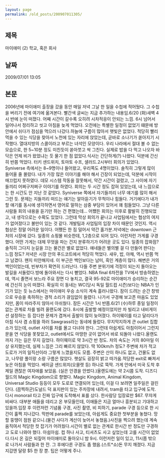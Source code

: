 ```yaml
---
layout: page
permalink: /old_posts/200907011305/
---
```


## 제목
마이애미 (2) 학교, 혹은 회사

## 날짜
2009/07/01 13:05

## 본문
2006년에 마이애미 출장을 갔을 동안 매일 저녁 그날 한 일을 수첩에 적어뒀다. 그 수첩을 버리기 전에 여기에 옮겨본다. 빨간색 글씨는 지금 추가하는 내용임.6/20 (화)새벽 4시 반에 눈이 떠졌다. 어째 시간이 갈수록 오히려 시차적응이 안되는 느낌. 6시 넘어서 일어나서 정리하고 씻고 아침을 늦게 먹었다. 오전에는 특별한 일정이 없었기 떄문에 방안에서 쉬다가 점심을 먹으러 나갔다.하늘에 구름이 많아서 햇빛은 없었다. 적당히 빨리 먹을 수 있는 식당을 찾아서 노천에 있는 자리에 앉았는데, 곧바로 소나기가 쏟아지기 시작했다. 열대지방의 스콜이라고 부르는 녀석인 모양이다. 우리 나라에서 절대 볼 수 없는 모습으로, 한 5~10분 정도 미친듯이 쏟아붓고 싹 그친다. 실제로 밥을 다 먹고 나오자 바닥은 언제 비가 왔었냐는 듯 물기 한 점 없었다.식사는 간단하게(?) 나왔다. 덕분에 간신히 반쯤 먹었다. 터키 샌드위치, 토마토 수프, 샐러드.2시부터 회의가 있었다. Syniverse 측에서는 8~9명이나 들어왔고, 우리쪽도 4명이었다. 솔직히 그렇게 많이 들어올 줄 몰랐다. 내가 가장 많은 이야기를 해야 해서 긴장이 되었는데, 덕분에 시작이 매끄럽지 못하였다. 데모 시스템 작동을 잘못해서, 약간 시간이 걸렸고, 그 사이에 자기들끼리 어쩌구저쩌구 이야기를 하였다. 회의는 두 시간 정도 잡혀 있었는데, 내 느낌으로는 한 시간도 안 지난 것 같았다. Syniverse 쪽에서 자기들끼리 너무 얘기를 많이 해서 그런 듯. 문제는 지들끼리 떠드는 얘기는 알아듣기가 무척이나 힘들다. 거기에다가 내가 할 얘기를 동시에 생각하면서 영어로 말하는 삼중 부담이 있어서 꽤 힘들었다. 그냥 다른 사람들 회의 내용을 듣기만 하는 건 편했는데... 어쨌든 회의는 이후로 활발히 진행되었고, 내 생각으로는 수확도 있었다. 그런데 막상 회의가 끝나고 사업팀에서는 협상의 여지가 없어졌다고 불만이 있는 것 같다. 개발팀과 사업팀의 입장 차이 때문인 것인지. 역시 협상은 정말 어려운 일이다. 어쨌든 한 짐 덜어서 약간 홀가분.저녁에는 downtown 근처의 시장에 갔다. 일종의 쇼핑몰 비슷한데, 1,2층으로 되어 있다. 이런저런 가게를 구경했다. 어떤 가게는 대체 무엇을 파는 건지 분류하기가 어려운 곳도 있다. 일종의 잡화점? 솔직히 그다지 눈길을 끄는 물건은 별로 없었다. 얘네들은 별의별 걸 다 만들어 판다는 느낌 정도? 저녁은 시장 안의 푸드코트에서 적당히 먹었다. 새우, 밥, 야채, 역시 반쯤 먹고 남겼다. 왠지 미안해지네. 이 부근은 백인보다는 남미, 흑인 계층이 많다. 해변은 거의 백인이었는데, 빈부차가 확연히 드러난다. 다들 주변 분위기에 걱정이 되는지 돌아오는 발길을 서둘렀다.방에 돌아와서는 다시 뻗었다. NBA final 6차전을 TV에서 방송하였는데, 역시 졸면서 보느라 주요 장면 다 놓치고, 결국 95-92로 마이애미가 승리하는 순간에 간신히 눈이 떠졌다. 확실히 이 동네는 WC(당시 독일 월드컵 시즌)보다는 NBA가 인기가 있는 듯 뉴스에서는 마이애미 우승 소식이 계속 흘러나왔다. 잠이 드려는 순간 창밖으로 우승을 축하하는 경적 소리가 끊임없이 들렸다. 나가서 구경해 보고픈 마음도 있었지만, 몸이 따라주지 않아서 아쉬웠다. 잠든 시간은 1시 반쯤.6/21 (수)하루 종일 일정이 없는 관계로 차를 빌려 올랜도에 갔다. 8시에 출발할 예정이었지만 차 빌리고 내비게이션 설정하는 등 잡다한 문제가 겹쳐서 출발이 많이 늦어졌다. 하이웨이를 타고 달리다가 아침 식사 겸 쇼핑을 하러 Sawgrass라는 동네에 들렀다. 무지막지하게 큰 outlet 집합소가 있는데, outlet 사이를 차를 몰고 다녀야 한다. 그런데 아쉽게도 아침이어서 그런지 문을 연 식당을 못찾았고, outlet에서도 마땅한 곳이 없어서 바로 되돌아 나왔다.올랜도까지 가는 길은 무지 길었다. 하이웨이로 약 3시간 반 정도. 차의 속도는 거의 80마일 이상 유지했는데, 실제 느낌은 그리 빠르지 않았다. 딱 100km/h 정도? 주변에 차가 적고 도로가 거의 일직선이라 그렇게 느꼈을지도 모름. 주변은 산이 하나도 없고, 건물도 없고, 나무랑 풀이랑 소랑 구름은 많았다. 햇살도 굉장히 밝고 따가움.적당한 exit로 빠져서 늦은 아침을 먹었다. 베이글 샌드위치(오믈렛 등) 하나로 뚝딱. 가게 안에서 미국 도착 후 제일 괜찮은 여자애를 보았음. (실은 안경을 안썼다.)올랜도에는 약 2시쯤 도착. 디즈디월드의 Magic Kingdom으로 향했다. Magic Kingdom, Animal Kingdom, Universal Studio 등등이 모두 도로로 연결되어 있는데, 이걸 다 보려면 일주일은 걸린단다. (끔찍하군)도널드 덕 표지판이 있는 주차장에 내려서, tram을 타고 입구에 도착. 다시 monorail 타고 진짜 입구에 도착해서 표를 샀다. 한사람당 입장료만 $67. 무쟈게 비싸다. 대부분 애들을 데리고 온 부모들인데, 이애들은 지금 얼마나 흥분되고 기대하고 있을까.입장 후 이런저런 기념품 구경, 사진 촬영, 비 피하기, parade 구경 등으로 한 시간이 훌쩍 지나갔다. 막판에 parade를 보았는데, 아쉽게도 중요한 첫부분을 놓쳤다. 망할 뚱땡이 점원 같으니.(물건 사다가 계산이 늦어서 놓쳤음.)사진을 찍으려 했는데 계속 움직여서 적당한 컷 잡기가 어려웠다.시간이 별로 없는 관계로 한시간 반 정도만 구경하고 도로 나와야 했다. 아쉽아쉽. 컵 하나 사고, 티셔츠도 사고 싶었는데 고를 시간이 없었다.다시 온 길은 되짚어 마이애미로 돌아오니 밤 9시. 이런저런 일이 있고, 11시쯤 밖으로 나가서 사람들과 한 잔. 그 후에다른 구경도 좀 했음.(스트*쇼)돈 무지 깨졌다. 지금 지갑엔 달랑 $5 한 장 뿐. 팁은 어떻게 주나.